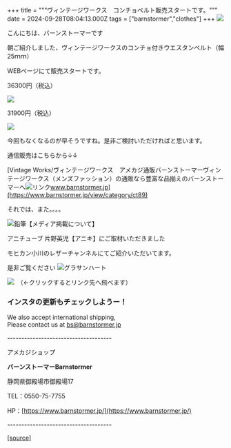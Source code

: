 +++
title = """ヴィンテージワークス　コンチョベルト販売スタートです。"""
date = 2024-09-28T08:04:13.000Z
tags = ["barnstormer","clothes"]
+++
[![](https://stat.ameba.jp/user_images/20231023/16/barnstormer-go/b2/03/p/o0420015015354743273.png)](https://ameblo.jp/barnstormer-go/entry-12825670498.html)

こんにちは、バーンストーマーです

朝ご紹介しました、ヴィンテージワークスのコンチョ付きウエスタンベルト（幅25ｍｍ）

WEBページにて販売スタートです。

36300円（税込）

[![](https://stat.ameba.jp/user_images/20240928/17/barnstormer-go/86/d5/j/o0415062315491571091.jpg)](https://stat.ameba.jp/user_images/20240928/17/barnstormer-go/86/d5/j/o0415062315491571091.jpg)

31900円（税込）

[![](https://stat.ameba.jp/user_images/20240928/17/barnstormer-go/8f/46/j/o0379056615491571190.jpg)](https://stat.ameba.jp/user_images/20240928/17/barnstormer-go/8f/46/j/o0379056615491571190.jpg)

今回もなくなるのが早そうですね。是非ご検討いただければと思います。

通信販売はこちらから↓↓

[Vintage Works/ヴィンテージワークス　アメカジ通販バーンストーマーヴィンテージワークス（メンズファッション）の通販なら豊富な品揃えのバーンストーマーへ![リンク](https://c.stat100.ameba.jp/ameblo/symbols/v3.20.0/svg/gray/editor_link.svg)www.barnstormer.jp](https://www.barnstormer.jp/view/category/ct89)

それでは、また。。。。

![鉛筆](https://stat100.ameba.jp/blog/ucs/img/char/char3/519.png)【メディア掲載について】

アニチューブ 片野英児【アニキ】にご取材いただきました

モヒカン小川のレザーチャンネルにてご紹介いただいてます。

是非ご覧ください ![グラサンハート](https://stat100.ameba.jp/blog/ucs/img/char/char3/148.png)

[![](https://stat.ameba.jp/user_images/20230412/16/barnstormer-go/6a/23/p/o0108010815269242493.png)](https://www.instagram.com/barnstormer_daily/)　（←クリックするとリンク先へ飛べます）

### インスタの更新もチェックしようー！

We also accept international shipping,  
Please contact us at bs@barnstormer.jp

**\-------------------------------------**

アメカジショップ

**バーンストーマーBarnstormer**

静岡県御殿場市御殿場17

TEL：0550-75-7755

HP：[https://www.barnstormer.jp/](https://www.barnstormer.jp/)

**\-------------------------------------**

[[source]](https://ameblo.jp/barnstormer-go/entry-12869240718.html)
